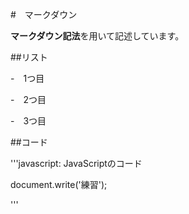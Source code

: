 
#　マークダウン

**マークダウン記法**を用いて記述しています。

##リスト

-　1つ目

-　2つ目

-　3つ目

##コード

'''javascript: JavaScriptのコード

document.write('練習');

'''
